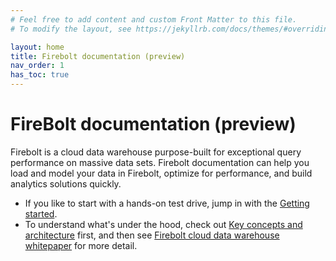 ```yaml
---
# Feel free to add content and custom Front Matter to this file.
# To modify the layout, see https://jekyllrb.com/docs/themes/#overriding-theme-defaults

layout: home
title: Firebolt documentation (preview)
nav_order: 1
has_toc: true
---
```

# FireBolt documentation (preview)

Firebolt is a cloud data warehouse purpose-built for exceptional query performance on massive data sets. Firebolt documentation can help you load and model your data in Firebolt, optimize for performance, and build analytics solutions quickly.

* If you like to start with a hands-on test drive, jump in with the [Getting started](getting-started.md).
* To understand what's under the hood, check out [Key concepts and architecture](architecture-overview.md) first, and then see [Firebolt cloud data warehouse whitepaper](https://www.firebolt.io/resources/firebolt-cloud-data-warehouse-whitepaper) for more detail.
